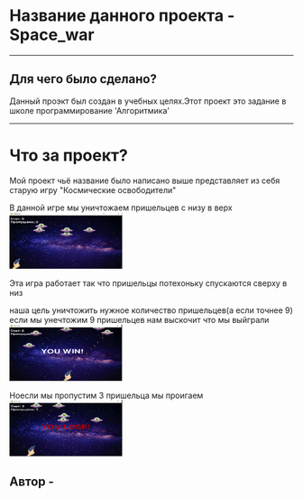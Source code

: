 # Название данного проекта - Space_war

------------------
## Для чего было сделано?
Данный проэкт был создан в учебных целях.Этот проект это задание в школе программирование 'Алгоритмика'

-------------------
# Что за проект?
Мой проект чьё название было написано выше представляет из себя старую игру "Космические освободители"

В данной игре мы уничтожаем пришельцев с низу в верх
<img src ="2.png" width="200" height="100">

Эта игра работает так что пришельцы потехоньку спускаются сверху в низ 

наша цель уничтожить нужное количество пришельцев(а если точнее 9)
если мы унечтожим 9 пришельцев нам выскочит что мы выйграли
<img src ="Безымянный3.png" width="200" height="100">

Ноесли мы пропустим 3 пришельца мы проигаем
<img src ="Безымянный.png" width="200" height="100">

## Автор - 


